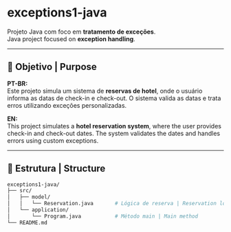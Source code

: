 # exceptions1-java

Projeto Java com foco em **tratamento de exceções**.  
Java project focused on **exception handling**.

---

## 🧠 Objetivo | Purpose

**PT-BR:**  
Este projeto simula um sistema de **reservas de hotel**, onde o usuário informa as datas de check-in e check-out. O sistema valida as datas e trata erros utilizando exceções personalizadas.

**EN:**  
This project simulates a **hotel reservation system**, where the user provides check-in and check-out dates. The system validates the dates and handles errors using custom exceptions.

---

## 📂 Estrutura | Structure

```bash
exceptions1-java/
├── src/
│   ├── model/
│   │   └── Reservation.java       # Lógica de reserva | Reservation logic
│   └── application/
│       └── Program.java           # Método main | Main method
└── README.md
